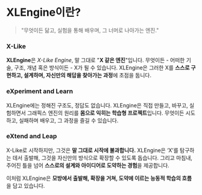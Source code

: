 # XLEngine이란?

> "무엇이든 닮고, 실험을 통해 배우며, 그 너머로 나아가는 엔진."
> 


### X-Like
**XLEngine**은 *X-Like Engine*, 말 그대로 "**X 같은 엔진**"입니다.
무엇이든 - 어떠한 기술, 구조, 개념 혹은 방식이든 - X가 될 수 있습니다.
XLEngine은 그러한 X를 **스스로 구현하고, 설계하며, 자신만의 해답을 찾아가는 과정**에 초점을 둡니다.

### eXperiment and Learn
XLEngine에는 정해진 구조도, 정답도 없습니다.
XLEngine은 직접 만들고, 바꾸고, 실험하면서 그래픽스 엔진의 원리를 **몸으로 익히는 학습형 프로젝트**입니다.
무엇이든 시도하고, 실패하며 배우고, 그 과정을 즐길 수 있습니다.

### eXtend and Leap
X-Like로 시작하지만, 그것은 **말 그대로 시작에 불과합니다.**
XLEngine은 ‘X’를 탐구하는 데서 출발해, 그것을 자신만의 방식으로 확장할 수 있도록 돕습니다.
그리고 마침내, 주어진 틀을 넘어 **스스로의 설계와 아이디어로 도약하는 경험**을 제공합니다.

이처럼 XLEngine은 **모방에서 출발해, 확장을 거쳐, 도약에 이르는 능동적 학습의 흐름**을 담고 있습니다.
